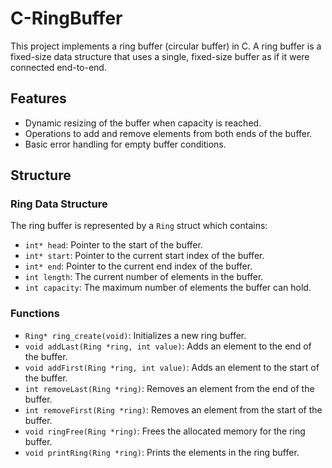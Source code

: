 # C-RingBuffer
This project implements a ring buffer (circular buffer) in C. A ring buffer is a fixed-size data structure that uses a single, fixed-size buffer as if it were connected end-to-end.

## Features
- Dynamic resizing of the buffer when capacity is reached.
- Operations to add and remove elements from both ends of the buffer.
- Basic error handling for empty buffer conditions.

## Structure

### Ring Data Structure
The ring buffer is represented by a `Ring` struct which contains:
- `int* head`: Pointer to the start of the buffer.
- `int* start`: Pointer to the current start index of the buffer.
- `int* end`: Pointer to the current end index of the buffer.
- `int length`: The current number of elements in the buffer.
- `int capacity`: The maximum number of elements the buffer can hold.

### Functions
- `Ring* ring_create(void)`: Initializes a new ring buffer.
- `void addLast(Ring *ring, int value)`: Adds an element to the end of the buffer.
- `void addFirst(Ring *ring, int value)`: Adds an element to the start of the buffer.
- `int removeLast(Ring *ring)`: Removes an element from the end of the buffer.
- `int removeFirst(Ring *ring)`: Removes an element from the start of the buffer.
- `void ringFree(Ring *ring)`: Frees the allocated memory for the ring buffer.
- `void printRing(Ring *ring)`: Prints the elements in the ring buffer.
